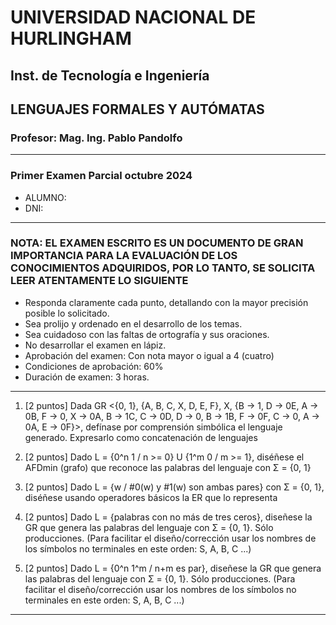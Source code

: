 # UNIVERSIDAD NACIONAL DE HURLINGHAM

## Inst. de Tecnología e Ingeniería

## LENGUAJES FORMALES Y AUTÓMATAS

### Profesor: Mag. Ing. Pablo Pandolfo

---

### Primer Examen Parcial octubre 2024

* ALUMNO:  
* DNI:

---

### NOTA: EL EXAMEN ESCRITO ES UN DOCUMENTO DE GRAN IMPORTANCIA PARA LA EVALUACIÓN DE LOS CONOCIMIENTOS ADQUIRIDOS, POR LO TANTO, SE SOLICITA LEER ATENTAMENTE LO SIGUIENTE

* Responda claramente cada punto, detallando con la mayor precisión posible lo solicitado.
* Sea prolijo y ordenado en el desarrollo de los temas.
* Sea cuidadoso con las faltas de ortografía y sus oraciones.
* No desarrollar el examen en lápiz.
* Aprobación del examen: Con nota mayor o igual a 4 (cuatro)
* Condiciones de aprobación: 60%
* Duración de examen: 3 horas.

---

1. [2 puntos] Dada GR <{0, 1}, {A, B, C, X, D, E, F}, X, {B -> 1, D -> 0E, A -> 0B, F -> 0, X -> 0A, B -> 1C, C -> 0D, D -> 0, B -> 1B, F -> 0F, C -> 0, A -> 0A, E -> 0F}>, defínase por comprensión simbólica el lenguaje generado. Expresarlo como concatenación de lenguajes

1. [2 puntos] Dado L = {0^n 1 / n >= 0} U {1^m 0 / m >= 1}, diséñese el AFDmin (grafo) que reconoce las palabras del lenguaje con Σ = {0, 1}

1. [2 puntos] Dado L = {w / #0(w) y #1(w) son ambas pares} con Σ = {0, 1}, diséñese usando operadores básicos la ER que lo representa

1. [2 puntos] Dado L = {palabras con no más de tres ceros}, diseñese la GR que genera las palabras del lenguaje con Σ = {0, 1}. Sólo producciones. (Para facilitar el diseño/corrección usar los nombres de los símbolos no terminales en este orden: S, A, B, C ...)

1. [2 puntos] Dado L = {0^n 1^m / n+m es par}, diseñese la GR que genera las palabras del lenguaje con Σ = {0, 1}. Sólo producciones. (Para facilitar el diseño/corrección usar los nombres de los símbolos no terminales en este orden: S, A, B, C ...)

---
